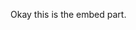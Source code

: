 Okay this is the embed part.

<canvas style="image-rendering: pixelated; width: 512px; height:256px;" width="256" height="128"></canvas>

<script type="text/javascript">
document.addEventListener('DOMContentLoaded', () => {
    // find the canvas element that you want to render it to
    const canvas = document.querySelector('canvas');

    const player = new Bauble(canvas, {
        isAnimated: true,
        source: `#version 300 es
precision highp float;

struct Ray {
  vec3 origin;
  vec3 direction;
};
struct Light {
  vec3 color;
  vec3 direction;
  float brightness;
};

out vec4 frag_color;

uniform int camera_type;
uniform vec3 free_camera_target;
uniform vec2 free_camera_orbit;
uniform float free_camera_zoom;
uniform vec2 origin_2d;
uniform float t;
uniform vec4 viewport;
uniform vec4 crosshairs_3d;

mat2 rotation_2d(float angle) {
  float s = sin(angle);
  float c = cos(angle);
  return mat2(c, s, -s, c);
}

float max_(vec2 v) {
  return max(v.x, v.y);
}

mat3 rotation_y(float angle) {
  float s = sin(angle);
  float c = cos(angle);
  return mat3(c, 0.0, -s, 0.0, 1.0, 0.0, s, 0.0, c);
}

mat3 rotation_x(float angle) {
  float s = sin(angle);
  float c = cos(angle);
  return mat3(1.0, 0.0, 0.0, 0.0, c, s, 0.0, -s, c);
}

vec3 perspective_vector(float fov, vec2 frag_coord) {
  float cot_half_fov = tan(radians(90.0 - (fov * 0.5)));
  float z = 0.5 * cot_half_fov;
  return normalize(vec3(frag_coord, z));
}

float sdf_sphere(float radius, vec3 p) {
  return length(p) - radius;
}

float nearest_distance(vec3 p) {
  return sdf_sphere(113.0, p);
}

float march(out uint steps, Ray ray) {
  float ray_depth = 0.0;
  for (steps = 0u; steps < 256u; ++steps) {
    {
      float depth = ray_depth;
      vec3 P = ray.origin + (ray_depth * ray.direction);
      vec3 p = P;
      float dist = nearest_distance(p);
      if (((dist >= 0.0) && (dist < 0.1)) || (ray_depth > 65536.0)) return ray_depth;
      float rate = (dist > 0.0) ? 0.95 : 1.05;
      ray_depth += dist * rate;
      if (ray_depth < 0.0) return 0.0;
    }
  }
  return ray_depth;
}

float with_outer(vec3 p) {
  {
    vec3 p1 = (vec2(1.0, -1.0).xyy * 0.005) + p;
    return nearest_distance(p1);
  }
}

float with_outer1(vec3 p) {
  {
    vec3 p1 = (vec2(1.0, -1.0).yyx * 0.005) + p;
    return nearest_distance(p1);
  }
}

float with_outer2(vec3 p) {
  {
    vec3 p1 = (vec2(1.0, -1.0).yxy * 0.005) + p;
    return nearest_distance(p1);
  }
}

float with_outer3(vec3 p) {
  {
    vec3 p1 = (vec2(1.0, -1.0).xxx * 0.005) + p;
    return nearest_distance(p1);
  }
}

vec3 do_(vec2 Frag_Coord, vec2 resolution) {
  const vec3 light = pow(vec3(69.0, 72.0, 79.0) / 255.0, vec3(2.2));
  const vec3 dark = pow(vec3(40.0, 42.0, 46.0) / 255.0, vec3(2.2));
  return vec3(mix(dark, light, (Frag_Coord.x + Frag_Coord.y) / (resolution.x + resolution.y)));
}

float with_outer4(float depth, vec3 light_position, vec3 ray_dir) {
  {
    vec3 P = light_position + (ray_dir * depth);
    vec3 p = P;
    return nearest_distance(p);
  }
}

Light cast_light_hard_shadow(vec3 light_color, vec3 light_position, vec3 P, vec3 normal) {
  if (light_position == P) return Light(light_color, vec3(0.0), 1.0);
  vec3 to_light = normalize(light_position - P);
  if (light_color == vec3(0.0)) return Light(light_color, to_light, 0.0);
  if (dot(to_light, normal) < 0.0) return Light(light_color, to_light, 0.0);
  vec3 target = (0.01 * normal) + P;
  float light_distance = length(target - light_position);
  vec3 ray_dir = (target - light_position) / light_distance;
  float depth = 0.0;
  for (uint i = 0u; i < 256u; ++i) {
    float nearest = with_outer4(depth, light_position, ray_dir);
    if (nearest < 0.01) break;
    depth += nearest;
  }
  if (depth >= light_distance) return Light(light_color, to_light, 1.0);
  else return Light(light_color, to_light, 0.0);
}

float with_outer5(float depth, vec3 light_position, vec3 ray_dir) {
  {
    vec3 P = light_position + (ray_dir * depth);
    vec3 p = P;
    return nearest_distance(p);
  }
}

Light cast_light_soft_shadow(vec3 light_color, vec3 light_position, float softness, vec3 P, vec3 normal) {
  if (softness == 0.0) return cast_light_hard_shadow(light_color, light_position, P, normal);
  if (light_position == P) return Light(light_color, vec3(0.0), 1.0);
  vec3 to_light = normalize(light_position - P);
  if (light_color == vec3(0.0)) return Light(light_color, to_light, 0.0);
  if (dot(to_light, normal) < 0.0) return Light(light_color, to_light, 0.0);
  vec3 target = (0.01 * normal) + P;
  float light_distance = length(target - light_position);
  vec3 ray_dir = (target - light_position) / light_distance;
  float brightness = 1.0;
  float sharpness = 1.0 / (softness * softness);
  float last_nearest = 1000000.0;
  float depth = 0.0;
  for (uint i = 0u; i < 256u; ++i) {
    float nearest = with_outer5(depth, light_position, ray_dir);
    if (nearest < 0.01) break;
    float intersect_offset = (nearest * nearest) / (2.0 * last_nearest);
    float intersect_distance = sqrt((nearest * nearest) - (intersect_offset * intersect_offset));
    brightness = min(brightness, (sharpness * intersect_distance) / max(0.0, (light_distance - depth) - intersect_offset));
    depth += nearest;
    last_nearest = nearest;
  }
  if (depth >= light_distance) return Light(light_color, to_light, brightness);
  else return Light(light_color, to_light, 0.0);
}

float with_outer6(vec3 P, uint i, vec3 step) {
  {
    vec3 P1 = (float(i) * step) + P;
    vec3 p = P1;
    return max(nearest_distance(p), 0.0);
  }
}

float calculate_occlusion(uint step_count, float max_distance, vec3 dir, vec3 P, vec3 p) {
  float step_size = max_distance / float(step_count);
  float baseline = nearest_distance(p);
  float occlusion = 0.0;
  vec3 step = dir * step_size;
  for (uint i = 1u; i <= step_count; ++i) {
    float expected_distance = (float(i) * step_size) + baseline;
    float actual_distance = with_outer6(P, i, step);
    occlusion += actual_distance / expected_distance;
  }
  return clamp(occlusion / float(step_count), 0.0, 1.0);
}

vec3 normalize_safe(vec3 v) {
  return (v == vec3(0.0)) ? v : normalize(v);
}

Light cast_light_no_shadow(vec3 light_color, vec3 light_position, vec3 P) {
  return Light(light_color, normalize_safe(light_position - P), 1.0);
}

Light do_1(vec3 P, vec3 normal, float occlusion) {
  Light light = cast_light_no_shadow(vec3(0.15), P + (normal * 0.1), P);
  light.brightness = light.brightness * mix(0.1, 1.0, occlusion);
  return light;
}

vec3 hsv(float hue, float saturation, float value) {
  vec3 c = abs(mod((hue * 6.0) + vec3(0.0, 4.0, 2.0), 6.0) - 3.0);
  return value * mix(vec3(1.0), clamp(c - 1.0, 0.0, 1.0), saturation);
}

vec3 blinn_phong(Light light, vec3 color, float shininess, float glossiness, vec3 normal, Ray ray) {
  if (light.direction == vec3(0.0)) return color * light.color * light.brightness;
  vec3 halfway_dir = normalize(light.direction - ray.direction);
  float specular_strength = shininess * pow(max(dot(normal, halfway_dir), 0.0), glossiness * glossiness);
  float diffuse = max(0.0, dot(normal, light.direction));
  return ((light.color * light.brightness) * specular_strength) + (color * diffuse * light.color * light.brightness);
}

vec3 shade(Light light, Light light1, vec3 normal, Ray ray, vec3 temp) {
  vec3 result = vec3(0.0);
  result += blinn_phong(light, temp, 0.25, 10.0, normal, ray);
  result += blinn_phong(light1, temp, 0.25, 10.0, normal, ray);
  return result;
}

vec3 shade_outer(Light light, Light light1, vec3 normal, Ray ray) {
  {
    vec3 temp = hsv(0.0, 0.98, 1.0);
    return shade(light, light1, normal, ray, temp);
  }
}

vec3 hoist_outer(vec3 P, vec3 normal, vec3 p, Ray ray) {
  {
    Light light = cast_light_soft_shadow(vec3(1.15), P - (normalize(vec3(-2.0, -2.0, -1.0)) * 2048.0), 0.25, P, normal);
    float occlusion = calculate_occlusion(8u, 20.0, normal, P, p);
    Light light1 = do_1(P, normal, occlusion);
    return shade_outer(light, light1, normal, ray);
  }
}

vec4 intersect_axis(vec3 origin, vec3 axis, Ray ray) {
  mat2x3 A = mat2x3(ray.direction, -axis);
  vec3 b = origin - ray.origin;
  mat3x2 At = transpose(A);
  vec2 ts = (inverse(At * A) * At) * b;
  if (ts.x < 0.0) return vec4(0.0, 0.0, 0.0, 10000.0);
  vec3 p1 = (ray.direction * ts.x) + ray.origin;
  vec3 p2 = (axis * ts.y) + origin;
  return vec4(p2, distance(p1, p2));
}

vec4 sample_(vec2 Frag_Coord, int camera_type, vec4 crosshairs_3d, vec2 frag_coord, vec2 free_camera_orbit, vec3 free_camera_target, float free_camera_zoom, vec2 resolution) {
  Ray ray_star = Ray(vec3(0.0, 0.0, 0.0), vec3(0.0, 0.0, 1.0));
  vec3 ortho_quad = vec3(1024.0, (frag_coord * 424.154687870049) * free_camera_zoom);
  float ortho_scale = 424.154687870049 * free_camera_zoom;
  float fov = 0.0;
  switch (camera_type) {
  case 0: case 1: {
    mat3 camera_rotation_matrix = rotation_y(6.28318530717959 * free_camera_orbit.x) * rotation_x(6.28318530717959 * free_camera_orbit.y);
    ray_star = Ray((camera_rotation_matrix * vec3(0.0, 0.0, 512.0 * free_camera_zoom)) + free_camera_target, camera_rotation_matrix * (perspective_vector(45.0, frag_coord) * vec3(1.0, 1.0, -1.0)));
    fov = 45.0;
    break;
  }
  case 2: {
    ray_star = Ray(ortho_quad.yxz + free_camera_target, vec3(0.0, -1.0, 0.0));
    break;
  }
  case 3: {
    ray_star = Ray(ortho_quad.yzx + free_camera_target, vec3(0.0, 0.0, -1.0));
    break;
  }
  case 4: {
    ray_star = Ray(ortho_quad.xzy + free_camera_target, vec3(-1.0, 0.0, 0.0));
    break;
  }
  }
  uint steps = 0u;
  {
    Ray ray = ray_star;
    float depth = march(steps, ray);
    vec3 P = ray.origin + (ray.direction * depth);
    vec3 p = P;
    float dist = nearest_distance(p);
    vec3 normal = normalize((vec2(1.0, -1.0).xyy * with_outer(p)) + (vec2(1.0, -1.0).yyx * with_outer1(p)) + (vec2(1.0, -1.0).yxy * with_outer2(p)) + (vec2(1.0, -1.0).xxx * with_outer3(p)));
    vec4 color = vec4(0.0);
    if (dist >= 10.0) color = vec4(do_(Frag_Coord, resolution), 1.0);
    else color = vec4(hoist_outer(P, normal, p, ray), 1.0);
    if (crosshairs_3d.w > 0.0) {
      vec4 x = intersect_axis(crosshairs_3d.xyz, vec3(1.0, 0.0, 0.0), ray);
      vec4 y = intersect_axis(crosshairs_3d.xyz, vec3(0.0, 1.0, 0.0), ray);
      vec4 z = intersect_axis(crosshairs_3d.xyz, vec3(0.0, 0.0, 1.0), ray);
      float xd = distance(x.xyz, ray.origin);
      float yd = distance(y.xyz, ray.origin);
      float zd = distance(z.xyz, ray.origin);
      vec3 thickness = vec3(1.0, 1.0, 1.0);
      if (fov > 0.0) {
        float angular_resolution = 2.0 * tan(radians(0.5 * fov));
        thickness *= (vec3(xd, yd, zd) * angular_resolution) / 512.0;
      } else thickness *= ortho_scale / 424.154687870049;
      if (x.w < thickness.x) color = mix(color, vec4(1.0, 0.1, 0.1, 1.0), ((xd >= 65536.0) || (xd < depth)) ? 1.0 : 0.5);
      if (y.w < thickness.y) color = mix(color, vec4(0.0, 1.0, 0.25, 1.0), ((yd >= 65536.0) || (yd < depth)) ? 1.0 : 0.5);
      if (z.w < thickness.z) color = mix(color, vec4(0.0, 0.5, 1.0, 1.0), ((zd >= 65536.0) || (zd < depth)) ? 1.0 : 0.5);
    }
    return color;
  }
}

vec3 pow_(vec3 v, float e) {
  return pow(v, vec3(e));
}

void main() {
  const float gamma = 2.2;
  vec3 color = vec3(0.0, 0.0, 0.0);
  float alpha = 0.0;
  const uint aa_grid_size = 1u;
  const float aa_sample_width = 1.0 / float(1u + aa_grid_size);
  const vec2 pixel_origin = vec2(0.5, 0.5);
  vec2 local_frag_coord = gl_FragCoord.xy - viewport.xy;
  mat2 rotation = rotation_2d(0.2);
  for (uint y = 1u; y <= aa_grid_size; ++y) {
    for (uint x = 1u; x <= aa_grid_size; ++x) {
      vec2 sample_offset = (aa_sample_width * vec2(float(x), float(y))) - pixel_origin;
      sample_offset = rotation * sample_offset;
      sample_offset = fract(sample_offset + pixel_origin) - pixel_origin;
      {
        vec2 Frag_Coord = local_frag_coord + sample_offset;
        vec2 resolution = viewport.zw;
        vec2 frag_coord = (Frag_Coord - (0.5 * resolution)) / max_(resolution);
        vec4 this_sample = clamp(sample_(Frag_Coord, camera_type, crosshairs_3d, frag_coord, free_camera_orbit, free_camera_target, free_camera_zoom, resolution), 0.0, 1.0);
        color += this_sample.rgb * this_sample.a;
        alpha += this_sample.a;
      }
    }
  }
  if (alpha > 0.0) {
    color = color / alpha;
    alpha /= float(aa_grid_size * aa_grid_size);
  }
  frag_color = vec4(pow_(color, 1.0 / gamma), alpha);
}
`,
    });
    player.draw();
});
</script>
